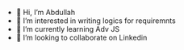 - 👋 Hi, I’m Abdullah
- 👀 I’m interested in writing logics for requiremnts
- 🌱 I’m currently learning Adv JS
- 💞️ I’m looking to collaborate on Linkedin

<!---
abdullahshaik2/abdullahshaik2 is a ✨ special ✨ repository because its `README.md` (this file) appears on your GitHub profile.
You can click the Preview link to take a look at your changes.
--->
